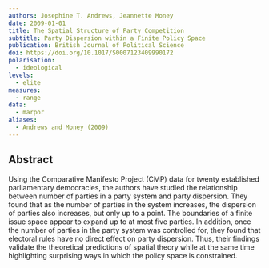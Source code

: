 ```yaml
---
authors: Josephine T. Andrews, Jeannette Money
date: 2009-01-01
title: The Spatial Structure of Party Competition
subtitle: Party Dispersion within a Finite Policy Space
publication: British Journal of Political Science
doi: https://doi.org/10.1017/S0007123409990172
polarisation:
  - ideological
levels:
  - elite
measures:
  - range
data:
  - marpor
aliases:
  - Andrews and Money (2009)
---
```

## Abstract
Using the Comparative Manifesto Project (CMP) data for twenty established parliamentary democracies, the authors have studied the relationship between number of parties in a party system and party dispersion. They found that as the number of parties in the system increases, the dispersion of parties also increases, but only up to a point. The boundaries of a finite issue space appear to expand up to at most five parties. In addition, once the number of parties in the party system was controlled for, they found that electoral rules have no direct effect on party dispersion. Thus, their findings validate the theoretical predictions of spatial theory while at the same time highlighting surprising ways in which the policy space is constrained.